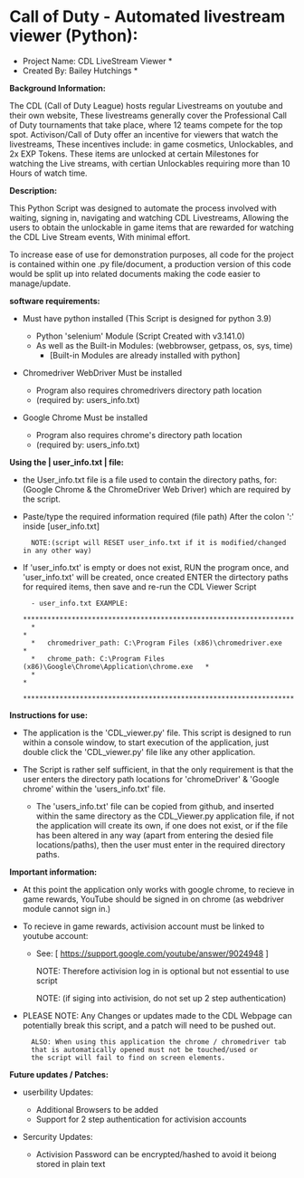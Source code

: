 # Call of Duty - Automated livestream viewer (Python):

* Project Name:  CDL LiveStream Viewer *
* Created By: Bailey Hutchings *

<b>Background Information: </b>

The CDL (Call of Duty League) hosts regular Livestreams on youtube and their own website, 
These livestreams generally cover the Professional Call of Duty tournaments that take place, 
where 12 teams compete for the top spot. Activison/Call of Duty offer an incentive for viewers 
that watch the livestreams, These incentives include: in game cosmetics, Unlockables, 
and 2x EXP Tokens. These items are unlocked at certain Milestones for watching the Live streams, 
with certian Unlockables requiring more than 10 Hours of watch time.


<b>Description: </b>

This Python Script was designed to automate the process involved with waiting, signing in, 
navigating and watching CDL Livestreams, Allowing the users to obtain the unlockable 
in game items that are rewarded for watching the CDL Live Stream events, With minimal effort.

To increase ease of use for demonstration purposes, all code for the project is contained
within one .py file/document, a production version of this code would be split up into related documents
making the code easier to manage/update.


<b>software requirements:</b>

- Must have python installed (This Script is designed for python 3.9)
	- Python 'selenium' Module (Script Created with v3.141.0)
	- As well as the Built-in Modules: (webbrowser, getpass, os, sys, time)
		- [Built-in Modules are already installed with python]

- Chromedriver WebDriver Must be installed
	- Program also requires chromedrivers directory path location 
	- (required by: users_info.txt)

- Google Chrome Must be installed
	- Program also requires chrome's directory path location 
	- (required by: users_info.txt)
	

<b>Using the | user_info.txt | file:</b>

- the User_info.txt file is a file used to contain the directory paths,
for: (Google Chrome & the ChromeDriver Web Driver) which are required by the script.

- Paste/type the required information required (file path) After the colon ':' inside [user_info.txt]

	  	NOTE:(script will RESET user_info.txt if it is modified/changed in any other way)

- If 'user_info.txt' is empty or does not exist, RUN the program once, and 'user_info.txt' 
will be created, once created ENTER the dirtectory paths for required items, 
then save and re-run the CDL Viewer Script

		- user_info.txt EXAMPLE:
		************************************************************************************
		*                                                                                  *
		*	chromedriver_path: C:\Program Files (x86)\chromedriver.exe                 *
		*	chrome_path: C:\Program Files (x86)\Google\Chrome\Application\chrome.exe   *
		*                                                                                  *
		************************************************************************************


<b>Instructions for use:</b>

- The application is the 'CDL_viewer.py' file. This script is designed to run within a console window, to start execution of the
  application, just double click the 'CDL_viewer.py' file like any other application.
  
- The Script is rather self sufficient, in that the only requirement is that the user enters the directory path locations for     'chromeDriver' & 'Google chrome' within the 'users_info.txt' file.
	- The 'users_info.txt' file can be copied from github, and inserted within the same directory as the CDL_Viewer.py application 		 file, if not the application will create its own, if one does not exist, or if the file has been altered in any way (apart             from entering the desied file locations/paths), then the user must enter in the required directory paths.


<b>Important information:</b>

- At this point the application only works with google chrome, to recieve in game rewards,
 YouTube should be signed in on chrome (as webdriver module cannot sign in.)
  
- To recieve in game rewards, activision account must be linked to youtube account:
	- See: [ https://support.google.com/youtube/answer/9024948 ]

	 	NOTE: Therefore activision log in is optional but not essential to use script
	 	
	 	NOTE: (if siging into activision, do not set up 2 step authentication)

- PLEASE NOTE: Any Changes or updates made to the CDL Webpage can potentially break 
this script, and a patch will need to be pushed out.
			
		ALSO: When using this application the chrome / chromedriver tab 
		that is automatically opened must not be touched/used or
		the script will fail to find on screen elements.

	
<b>Future updates / Patches:</b>

- userbility Updates:
	- Additional Browsers to be added
	- Support for 2 step authentication for activision accounts

- Sercurity Updates:
	- Activision Password can be encrypted/hashed to avoid it beiong stored in plain text
